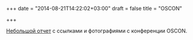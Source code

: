 +++
date = "2014-08-21T14:22:02+03:00"
draft = false
title = "OSCON"

+++

<p><a href="http://blog.golang.org/osconreport">Небольшой отчет</a> с ссылками и фотографиями с конференции&nbsp;OSCON.</p>

